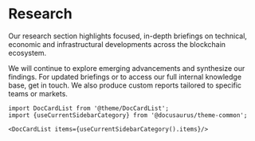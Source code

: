 # Research

Our research section highlights focused, in-depth briefings on technical, economic and infrastructural developments across the blockchain ecosystem.

We will continue to explore emerging advancements and synthesize our findings. For updated briefings or to access our full internal knowledge base, get in touch. We also produce custom reports tailored to specific teams or markets.


```mdx-code-block
import DocCardList from '@theme/DocCardList';
import {useCurrentSidebarCategory} from '@docusaurus/theme-common';

<DocCardList items={useCurrentSidebarCategory().items}/>
```